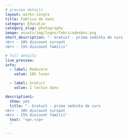 ```yaml
---
# preview details
layout: works-single
title: Fabrica de dans
category: Educatie
category_slug: photography
image: assets/img/logos/fabricadedans.png
short_description: "- Gratuit - prima sedinta de curs
<br> - 10% discount cursant
<br> - 15% discount familii"

# full details
live_preview:
info:
  - label: Reducere
    value: 10% lunar

  - label: Gratuit
    value: 1 lectie dans

description1:
  show: yes
  title: "- Gratuit - prima sedinta de curs
<br> - 10% discount cursant
<br> - 15% discount familii"
  text: "<p>.</p>
  "

---
```

